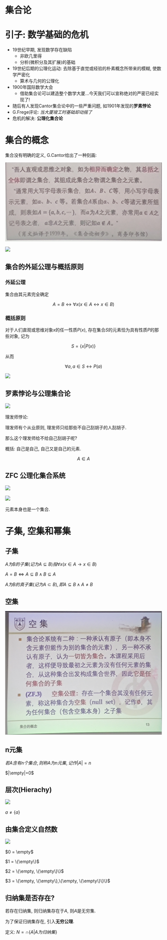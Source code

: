 # 集合论

# 引子: 数学基础的危机

* 19世纪早期, 发现数学存在缺陷
  * 非欧几里得
  * 分析(微积分及其扩展)的基础
* 19世纪后期的公理化运动: 去除基于直觉或经验的朴素概念所带来的模糊, 使数学严密化
  * 算术与几何的公理化
* 1900年国际数学大会
  * 借助集合论可以建造整个数学大厦...今天我们可以宣称绝对的严密已经实现了!
* 随后有人发现Cantor集合论中的一些严重问题, 如1901年发现的**罗素悖论**
* G.Frege评论: *当大厦竣工时基础却动摇了*
* 危机的解决: **公理化集合论**

# 集合的概念

集合没有明确的定义, G.Cantor给出了一种刻画:

![](2020-10-19-10-44-10.png)

![](2020-10-19-10-53-17.png)

## 集合的外延公理与概括原则

### 外延公理

集合由其元素完全确定

$$
A=B \leftrightarrow \forall x(x\in A \leftrightarrow x \in B)
$$

### 概括原则

对于人们直观或思维对象$x$的任一性质$P(x)$, 存在集合$S$的元素恰为具有性质$P$的那些对象, 记为

$$
S = \{x|P(x)\}
$$

从而 

$$
\forall a, a\in S \leftrightarrow P(a)
$$

![](2020-10-19-10-53-46.png)

## 罗素悖论与公理集合论

![](2020-10-19-11-01-57.png)

理发师悖论:

理发师有个从业原则, 理发师只给那些不自己刮胡子的人刮胡子.

那么这个理发师给不给自己刮胡子呢?

概括: 自己是自己, 自己又是自己的元素.

$$
A \in A 
$$

## ZFC 公理化集合系统

![](2020-10-19-11-31-39.png)

![](2020-10-19-11-34-18.png)

元素本身也是一个集合.

# 子集, 空集和幂集

## 子集

$A为B的子集 (记为A \subseteq B) 指\forall x(x\in A \to x \in B)$

$A=B \Leftrightarrow A \subseteq B \land B \subseteq A$

$A为B的真子集 (记为A \subset B), 即A \subseteq B \land A\neq B$

## 空集

![](2020-10-19-11-41-00.png)

## n元集

$若A含有n个集合, 则称A为n元集, 记作|A|=n$

$|\empty|=0$

## 层次(Hierachy)

![](2020-10-19-11-54-14.png)

$a \neq \{a\}$

## 由集合定义自然数

![](2020-10-19-11-49-43.png)

$0 = \empty$

$1 = \{\empty\}$

$2 = \{\empty, \{\empty\}\}$

$3 = \{\empty, \{\empty\},\{\empty, \{\empty\}\}\}$

## 归纳集是否存在?

若存在归纳集, 则归纳集存在于$A$, 则$A$是无穷集.

为了保证归纳集存在, 引入**无穷公理**.

定义: $N = \cap\{A|A为归纳集\}$